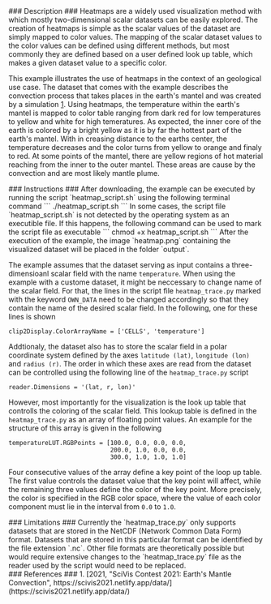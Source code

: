 <div id="description" outline_label="Description" outline_indent="0" markdown="1">
### Description ###
Heatmaps are a widely used visualization method with which mostly two-dimensional scalar datasets can be easily explored.
The creation of heatmaps is simple as the scalar values of the dataset are simply mapped to color values.
The mapping of the scalar dataset values to the color values can be defined using different methods, but most commonly they are defined based on a user defined look up table, which makes a given dataset value to a specific color.

This example illustrates the use of heatmaps in the context of an geological use case.
The dataset that comes with the example describes the convection process that takes places in the earth's mantel and was created by a simulation [1](#reference_dataset).
Using heatmaps, the temperature within the earth's mantel is mapped to color table ranging from dark red for low temperatures to yellow and white for high temeratures.
As expected, the inner core of the earth is colored by a bright yellow as it is by far the hottest part of the earth's mantel.
With in creasing distance to the earths center, the temperature decreases and the color turns from yellow to orange and finaly to red.
At some points of the mantel, there are yellow regions of hot material reaching from the inner to the outer mantel.
These areas are cause by the convection and are most likely mantle plume.
</div>
<div id="instructions" outline_label="Instructions" outline_indent="0" markdown="1">
### Instructions ###
After downloading, the example can be executed by running the script `heatmap_script.sh` using the following terminal command
```
./heatmap_script.sh
```
In some cases, the script file `heatmap_script.sh` is not detected by the operating system as an executible file.
If this happens, the following command can be used to mark the script file as executable
```
chmod +x heatmap_script.sh
```
After the execution of the example, the image `heatmap.png` containing the visualized dataset will be placed in the folder `output`.

The example assumes that the dataset serving as input contains a three-dimensioanl scalar field with the name `temperature`.
When using the example with a custome dataset, it might be neccessary to change name of the scalar field.
For that, the lines in the script file `heatmap_trace.py` marked with the keyword `OWN_DATA` need to be changed accordingly so that they contain the name of the desired scalar field.
In the following, one for these lines is shown
```
clip2Display.ColorArrayName = ['CELLS', 'temperature']
```
Addtionaly, the dataset also has to store the scalar field in a polar coordinate system defined by the axes `latitude (lat)`, `longitude (lon)` and `radius (r)`.
The order in which these axes are read from the dataset can be controlled using the following line of the `heatmap_trace.py` script
```
reader.Dimensions = '(lat, r, lon)'
```

However, most importantly for the visualization is the look up table that controlls the coloring of the scalar field.
This lookup table is defined in the `heatmap_trace.py` as an array of floating point values.
An example for the structure of this array is given in the following
```
temperatureLUT.RGBPoints = [100.0, 0.0, 0.0, 0.0,
                            200.0, 1.0, 0.0, 0.0,
                            300.0, 1.0, 1.0, 1.0]
```
Four consecutive values of the array define a key point of the loop up table.
The first value controls the dataset value that the key point will affect, while the remaining three values define the color of the key point.
More precisely, the color is specified in the RGB color space, where the value of each color component must lie in the interval from `0.0` to `1.0`.
</div>
<div id="limitations" outline_label="Limitations" outline_indent="0" markdown="1">
### Limitations ###
Currently the `heatmap_trace.py` only supports datasets that are stored in the NetCDF (Network Common Data Form) format.
Datasets that are stored in this particular format can be identified by the file extension `.nc`.
Other file formats are theoretically possible but would require extensive changes to the `heatmap_trace.py` file as the reader used by the script would need to be replaced.
</div>
<div id="references" outline_label="References" outline_indent="0" markdown="1">
### References ###
1. [<span id="reference_dataset">2021, "SciVis Contest 2021: Earth's Mantle Convection", https://scivis2021.netlify.app/data/</span>](https://scivis2021.netlify.app/data/)
</div>